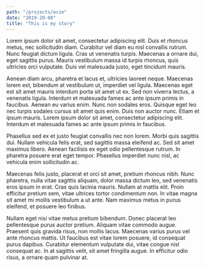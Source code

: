 ```yaml
---
path: "/projects/ecze"
date: "2019-20-08"
title: "This is my story"
---
```


Lorem ipsum dolor sit amet, consectetur adipiscing elit. Duis et rhoncus metus, nec sollicitudin diam. Curabitur vel diam eu nisl convallis rutrum. Nunc feugiat dictum ligula. Cras ut venenatis turpis. Maecenas a ornare dui, eget sagittis purus. Mauris vestibulum massa id turpis rhoncus, quis ultricies orci vulputate. Duis vel malesuada justo, eget tincidunt mauris.

Aenean diam arcu, pharetra et lacus et, ultricies laoreet neque. Maecenas lorem est, bibendum at vestibulum ut, imperdiet vel ligula. Maecenas eget est sit amet mauris interdum porta sit amet ut ex. Sed non viverra lectus, a venenatis ligula. Interdum et malesuada fames ac ante ipsum primis in faucibus. Aenean eu varius enim. Nunc non sodales eros. Quisque eget leo nec turpis sodales cursus sit amet quis enim. Duis non auctor nunc. Etiam et ipsum mauris. Lorem ipsum dolor sit amet, consectetur adipiscing elit. Interdum et malesuada fames ac ante ipsum primis in faucibus.

Phasellus sed ex et justo feugiat convallis nec non lorem. Morbi quis sagittis dui. Nullam vehicula felis erat, sed sagittis massa eleifend ac. Sed sit amet maximus libero. Aenean facilisis ex eget odio pellentesque rutrum. In pharetra posuere erat eget tempor. Phasellus imperdiet nunc nisl, ac vehicula enim sollicitudin ac.

Maecenas felis justo, placerat et orci sit amet, pretium rhoncus nibh. Nunc pharetra, nulla vitae sagittis aliquam, dolor massa dictum leo, sed venenatis eros ipsum in erat. Cras quis lacinia mauris. Nullam at mattis elit. Proin efficitur pretium sem, vitae ultrices tortor condimentum non. In vitae magna sit amet mi mollis vestibulum a ut ante. Nam maximus metus in purus eleifend, et posuere leo finibus.

Nullam eget nisi vitae metus pretium bibendum. Donec placerat leo pellentesque purus auctor pretium. Aliquam vitae commodo augue. Praesent quis gravida risus, non mollis lacus. Maecenas varius purus vel ante rhoncus mattis. Ut faucibus est vitae lorem posuere, id consequat purus dapibus. Curabitur elementum vulputate dui, vitae congue nisl consequat ac. In at sagittis velit, sit amet fringilla augue. In efficitur odio risus, a ornare quam pulvinar at.

